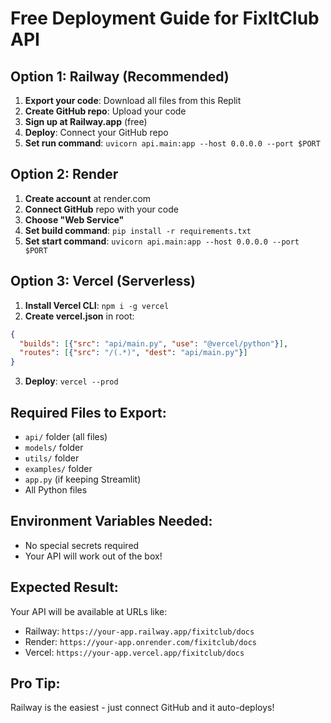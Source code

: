 # Free Deployment Guide for FixItClub API

## Option 1: Railway (Recommended)

1. **Export your code**: Download all files from this Replit
2. **Create GitHub repo**: Upload your code
3. **Sign up at Railway.app** (free)
4. **Deploy**: Connect your GitHub repo
5. **Set run command**: `uvicorn api.main:app --host 0.0.0.0 --port $PORT`

## Option 2: Render

1. **Create account** at render.com
2. **Connect GitHub** repo with your code
3. **Choose "Web Service"**
4. **Set build command**: `pip install -r requirements.txt`
5. **Set start command**: `uvicorn api.main:app --host 0.0.0.0 --port $PORT`

## Option 3: Vercel (Serverless)

1. **Install Vercel CLI**: `npm i -g vercel`
2. **Create vercel.json** in root:
```json
{
  "builds": [{"src": "api/main.py", "use": "@vercel/python"}],
  "routes": [{"src": "/(.*)", "dest": "api/main.py"}]
}
```
3. **Deploy**: `vercel --prod`

## Required Files to Export:
- `api/` folder (all files)
- `models/` folder
- `utils/` folder  
- `examples/` folder
- `app.py` (if keeping Streamlit)
- All Python files

## Environment Variables Needed:
- No special secrets required
- Your API will work out of the box!

## Expected Result:
Your API will be available at URLs like:
- Railway: `https://your-app.railway.app/fixitclub/docs`
- Render: `https://your-app.onrender.com/fixitclub/docs`
- Vercel: `https://your-app.vercel.app/fixitclub/docs`

## Pro Tip:
Railway is the easiest - just connect GitHub and it auto-deploys!